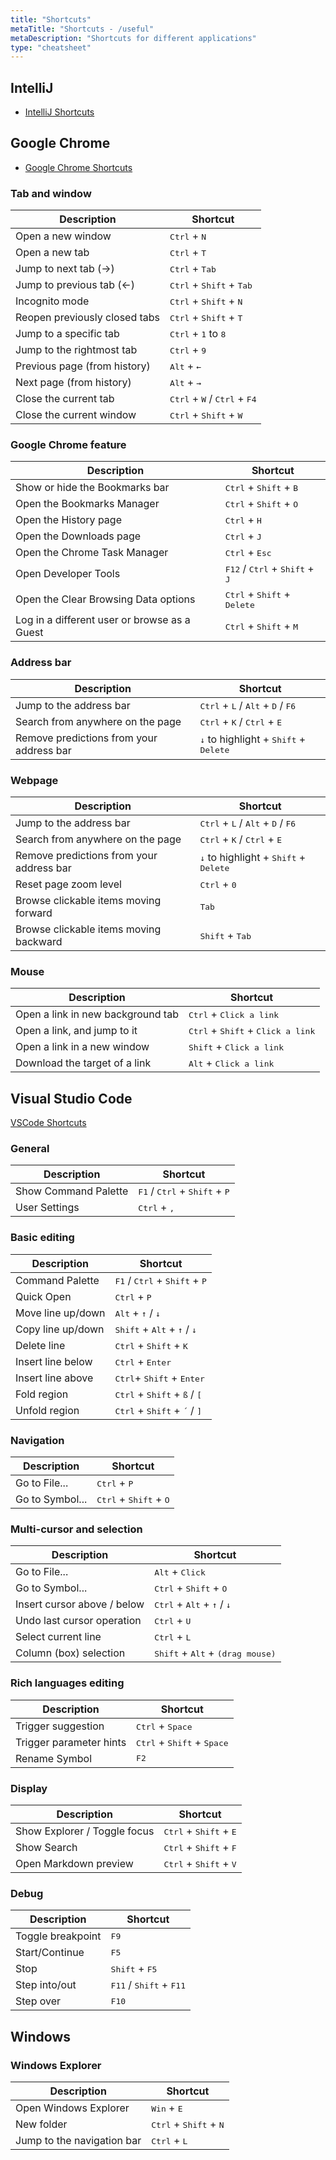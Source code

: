```yaml
---
title: "Shortcuts"
metaTitle: "Shortcuts - /useful"
metaDescription: "Shortcuts for different applications"
type: "cheatsheet"
---
```


## IntelliJ

- [IntelliJ Shortcuts](https://resources.jetbrains.com/storage/products/intellij-idea/docs/IntelliJIDEA_ReferenceCard.pdf)

## Google Chrome

- [Google Chrome Shortcuts](https://support.google.com/chrome/answer/157179)

<r>

<tc>

### Tab and window

| Description                   | Shortcut                                                         |
| ----------------------------- | ---------------------------------------------------------------- |
| Open a new window             | <kbd>Ctrl</kbd> + <kbd>N</kbd>                                   |
| Open a new tab                | <kbd>Ctrl</kbd> + <kbd>T</kbd>                                   |
| Jump to next tab (→)          | <kbd>Ctrl</kbd> + <kbd>Tab</kbd>                                 |
| Jump to previous tab (←)      | <kbd>Ctrl</kbd> + <kbd>Shift</kbd> + <kbd>Tab</kbd>              |
| Incognito mode                | <kbd>Ctrl</kbd> + <kbd>Shift</kbd> + <kbd>N</kbd>                |
| Reopen previously closed tabs | <kbd>Ctrl</kbd> + <kbd>Shift</kbd> + <kbd>T</kbd>                |
| Jump to a specific tab        | <kbd>Ctrl</kbd> + <kbd>1</kbd> to <kbd>8</kbd>                   |
| Jump to the rightmost tab     | <kbd>Ctrl</kbd> + <kbd>9</kbd>                                   |
| Previous page (from history)  | <kbd>Alt</kbd> + <kbd>←</kbd>                                    |
| Next page (from history)      | <kbd>Alt</kbd> + <kbd>→</kbd>                                    |
| Close the current tab         | <kbd>Ctrl</kbd> + <kbd>W</kbd> / <kbd>Ctrl</kbd> + <kbd>F4</kbd> |
| Close the current window      | <kbd>Ctrl</kbd> + <kbd>Shift</kbd> + <kbd>W</kbd>                |

</tc>

<tc>

### Google Chrome feature

| Description                                  | Shortcut                                                           |
| -------------------------------------------- | ------------------------------------------------------------------ |
| Show or hide the Bookmarks bar               | <kbd>Ctrl</kbd> + <kbd>Shift</kbd> + <kbd>B</kbd>                  |
| Open the Bookmarks Manager                   | <kbd>Ctrl</kbd> + <kbd>Shift</kbd> + <kbd>O</kbd>                  |
| Open the History page                        | <kbd>Ctrl</kbd> + <kbd>H</kbd>                                     |
| Open the Downloads page                      | <kbd>Ctrl</kbd> + <kbd>J</kbd>                                     |
| Open the Chrome Task Manager                 | <kbd>Ctrl</kbd> + <kbd>Esc</kbd>                                   |
| Open Developer Tools                         | <kbd>F12</kbd> / <kbd>Ctrl</kbd> + <kbd>Shift</kbd> + <kbd>J</kbd> |
| Open the Clear Browsing Data options         | <kbd>Ctrl</kbd> + <kbd>Shift</kbd> + <kbd>Delete</kbd>             |
| Log in a different user or browse as a Guest | <kbd>Ctrl</kbd> + <kbd>Shift</kbd> + <kbd>M</kbd>                  |

</tc>

<tc>

### Address bar

| Description                              | Shortcut                                                                        |
| ---------------------------------------- | ------------------------------------------------------------------------------- |
| Jump to the address bar                  | <kbd> Ctrl</kbd> + <kbd>L</kbd> / <kbd>Alt</kbd> + <kbd>D</kbd> / <kbd>F6</kbd> |
| Search from anywhere on the page         | <kbd>Ctrl</kbd> + <kbd>K</kbd> / <kbd>Ctrl</kbd> + <kbd>E</kbd>                 |
| Remove predictions from your address bar | <kbd>↓</kbd> to highlight + <kbd>Shift</kbd> + <kbd>Delete</kbd>                |

</tc>

<tc>

### Webpage

| Description                              | Shortcut                                                                        |
| ---------------------------------------- | ------------------------------------------------------------------------------- |
| Jump to the address bar                  | <kbd> Ctrl</kbd> + <kbd>L</kbd> / <kbd>Alt</kbd> + <kbd>D</kbd> / <kbd>F6</kbd> |
| Search from anywhere on the page         | <kbd>Ctrl</kbd> + <kbd>K</kbd> / <kbd>Ctrl</kbd> + <kbd>E</kbd>                 |
| Remove predictions from your address bar | <kbd>↓</kbd> to highlight + <kbd>Shift</kbd> + <kbd>Delete</kbd>                |
| Reset page zoom level                    | <kbd>Ctrl</kbd> + <kbd>0</kbd>                                                  |
| Browse clickable items moving forward    | <kbd>Tab</kbd>                                                                  |
| Browse clickable items moving backward   | <kbd>Shift</kbd> + <kbd>Tab</kbd>                                               |

</tc>

<tc>

### Mouse

| Description                       | Shortcut                                                     |
| --------------------------------- | ------------------------------------------------------------ |
| Open a link in new background tab | <kbd>Ctrl</kbd> + <kbd>Click a link</kbd>                    |
| Open a link, and jump to it       | <kbd>Ctrl</kbd> + <kbd>Shift</kbd> + <kbd>Click a link</kbd> |
| Open a link in a new window       | <kbd>Shift</kbd> + <kbd>Click a link</kbd>                   |
| Download the target of a link     | <kbd>Alt</kbd> + <kbd>Click a link</kbd>                     |

</tc>

</r>

## Visual Studio Code

[VSCode Shortcuts](https://code.visualstudio.com/shortcuts/keyboard-shortcuts-windows.pdf)

<r>

<tc>

### General

| Description          | Shortcut                                                          |
| -------------------- | ----------------------------------------------------------------- |
| Show Command Palette | <kbd>F1</kbd> / <kbd>Ctrl</kbd> + <kbd>Shift</kbd> + <kbd>P</kbd> |
| User Settings        | <kbd>Ctrl</kbd> + <kbd>,</kbd>                                    |

</tc>

<tc>

### Basic editing

| Description       | Shortcut                                                          |
| ----------------- | ----------------------------------------------------------------- |
| Command Palette   | <kbd>F1</kbd> / <kbd>Ctrl</kbd> + <kbd>Shift</kbd> + <kbd>P</kbd> |
| Quick Open        | <kbd>Ctrl</kbd> + <kbd>P</kbd>                                    |
| Move line up/down | <kbd>Alt</kbd> + <kbd>↑</kbd> / <kbd>↓</kbd>                      |
| Copy line up/down | <kbd>Shift</kbd> + <kbd>Alt</kbd> + <kbd>↑</kbd> / <kbd>↓</kbd>   |
| Delete line       | <kbd>Ctrl</kbd> + <kbd>Shift</kbd> + <kbd>K</kbd>                 |
| Insert line below | <kbd>Ctrl</kbd> + <kbd>Enter</kbd>                                |
| Insert line above | <kbd>Ctrl</kbd>+ <kbd>Shift</kbd> + <kbd>Enter</kbd>              |
| Fold region       | <kbd>Ctrl</kbd> + <kbd>Shift</kbd> + <kbd>ß</kbd> / <kbd>[</kbd>  |
| Unfold region     | <kbd>Ctrl</kbd> + <kbd>Shift</kbd> + <kbd>´</kbd> / <kbd>]</kbd>  |

</tc>

<tc>

### Navigation

| Description     | Shortcut                                          |
| --------------- | ------------------------------------------------- |
| Go to File...   | <kbd>Ctrl</kbd> + <kbd>P</kbd>                    |
| Go to Symbol... | <kbd>Ctrl</kbd> + <kbd>Shift</kbd> + <kbd>O</kbd> |

</tc>

<tc>

### Multi-cursor and selection

| Description                 | Shortcut                                                       |
| --------------------------- | -------------------------------------------------------------- |
| Go to File...               | <kbd>Alt</kbd> + <kbd>Click</kbd>                              |
| Go to Symbol...             | <kbd>Ctrl</kbd> + <kbd>Shift</kbd> + <kbd>O</kbd>              |
| Insert cursor above / below | <kbd>Ctrl</kbd> + <kbd>Alt</kbd> + <kbd>↑</kbd> / <kbd>↓</kbd> |
| Undo last cursor operation  | <kbd>Ctrl</kbd> + <kbd>U</kbd>                                 |
| Select current line         | <kbd>Ctrl</kbd> + <kbd>L</kbd>                                 |
| Column (box) selection      | <kbd>Shift</kbd> + <kbd>Alt</kbd> + <kbd>(drag mouse)</kbd>    |

</tc>

<tc>

### Rich languages editing

| Description             | Shortcut                                              |
| ----------------------- | ----------------------------------------------------- |
| Trigger suggestion      | <kbd>Ctrl</kbd> + <kbd>Space</kbd>                    |
| Trigger parameter hints | <kbd>Ctrl</kbd> + <kbd>Shift</kbd> + <kbd>Space</kbd> |
| Rename Symbol           | <kbd>F2</kbd>                                         |

</tc>

<tc>

### Display

| Description                  | Shortcut                                          |
| ---------------------------- | ------------------------------------------------- |
| Show Explorer / Toggle focus | <kbd>Ctrl</kbd> + <kbd>Shift</kbd> + <kbd>E</kbd> |
| Show Search                  | <kbd>Ctrl</kbd> + <kbd>Shift</kbd> + <kbd>F</kbd> |
| Open Markdown preview        | <kbd>Ctrl</kbd> + <kbd>Shift</kbd> + <kbd>V</kbd> |

</tc>

<tc>

### Debug

| Description       | Shortcut                                           |
| ----------------- | -------------------------------------------------- |
| Toggle breakpoint | <kbd>F9</kbd>                                      |
| Start/Continue    | <kbd>F5</kbd>                                      |
| Stop              | <kbd>Shift</kbd> + <kbd>F5</kbd>                   |
| Step into/out     | <kbd>F11</kbd> / <kbd>Shift</kbd> + <kbd>F11</kbd> |
| Step over         | <kbd>F10</kbd>                                     |

</tc>

</r>

## Windows

### Windows Explorer

| Description                | Shortcut                                          |
| -------------------------- | ------------------------------------------------- |
| Open Windows Explorer      | <kbd>Win</kbd> + <kbd>E</kbd>                     |
| New folder                 | <kbd>Ctrl</kbd> + <kbd>Shift</kbd> + <kbd>N</kbd> |
| Jump to the navigation bar | <kbd>Ctrl</kbd> + <kbd>L</kbd>                    |
